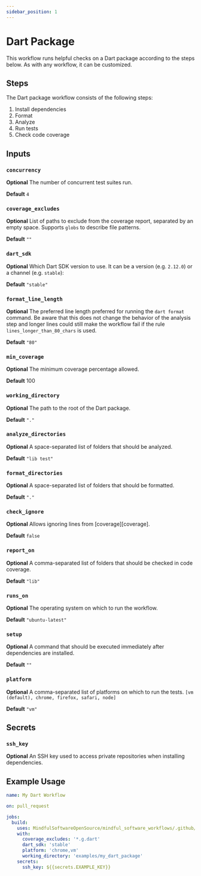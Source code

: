 ```yaml
---
sidebar_position: 1
---
```


# Dart Package

This workflow runs helpful checks on a Dart package according to the steps below. As with any workflow, it can be customized.

## Steps

The Dart package workflow consists of the following steps:

1. Install dependencies
2. Format
3. Analyze
4. Run tests
5. Check code coverage

## Inputs

### `concurrency`

**Optional** The number of concurrent test suites run.

**Default** `4`

### `coverage_excludes`

**Optional** List of paths to exclude from the coverage report, separated by an empty space. Supports `globs` to describe file patterns.

**Default** `""`

### `dart_sdk`

**Optional** Which Dart SDK version to use. It can be a version (e.g. `2.12.0`) or a channel (e.g. `stable`):

**Default** `"stable"`

### `format_line_length`

**Optional** The preferred line length preferred for running the `dart format` command. Be aware that this does not change the behavior of the analysis step and longer lines could still make the workflow fail if the rule `lines_longer_than_80_chars` is used.

**Default** `"80"`

### `min_coverage`

**Optional** The minimum coverage percentage allowed.

**Default** 100

### `working_directory`

**Optional** The path to the root of the Dart package.

**Default** `"."`

### `analyze_directories`

**Optional** A space-separated list of folders that should be analyzed.

**Default** `"lib test"`

### `format_directories`

**Optional** A space-separated list of folders that should be formatted.

**Default** `"."`

### `check_ignore`

**Optional** Allows ignoring lines from [coverage][coverage].

**Default** `false`

### `report_on`

**Optional** A comma-separated list of folders that should be checked in code coverage.

**Default** `"lib"`

### `runs_on`

**Optional** The operating system on which to run the workflow.

**Default** `"ubuntu-latest"`

### `setup`

**Optional** A command that should be executed immediately after dependencies are installed.

**Default** `""`

### `platform`

**Optional** A comma-separated list of platforms on which to run the tests.
`[vm (default), chrome, firefox, safari, node]`

**Default** `"vm"`

## Secrets

### `ssh_key`

**Optional** An SSH key used to access private repositories when installing dependencies.

## Example Usage

```yaml
name: My Dart Workflow

on: pull_request

jobs:
  build:
    uses: MindfulSoftwareOpenSource/mindful_software_workflows/.github/workflows/dart_package.yml@v1
    with:
      coverage_excludes: '*.g.dart'
      dart_sdk: 'stable'
      platform: 'chrome,vm'
      working_directory: 'examples/my_dart_package'
    secrets:
      ssh_key: ${{secrets.EXAMPLE_KEY}}
```
